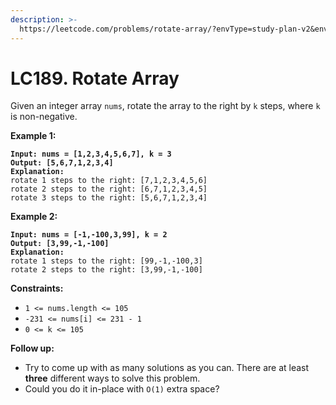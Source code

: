 ```yaml
---
description: >-
  https://leetcode.com/problems/rotate-array/?envType=study-plan-v2&envId=top-interview-150
---
```


# LC189. Rotate Array

Given an integer array `nums`, rotate the array to the right by `k` steps, where `k` is non-negative.

**Example 1:**

<pre><code><strong>Input: nums = [1,2,3,4,5,6,7], k = 3
</strong><strong>Output: [5,6,7,1,2,3,4]
</strong><strong>Explanation:
</strong>rotate 1 steps to the right: [7,1,2,3,4,5,6]
rotate 2 steps to the right: [6,7,1,2,3,4,5]
rotate 3 steps to the right: [5,6,7,1,2,3,4]
</code></pre>

**Example 2:**

<pre><code><strong>Input: nums = [-1,-100,3,99], k = 2
</strong><strong>Output: [3,99,-1,-100]
</strong><strong>Explanation: 
</strong>rotate 1 steps to the right: [99,-1,-100,3]
rotate 2 steps to the right: [3,99,-1,-100]
</code></pre>

&#x20;

**Constraints:**

* `1 <= nums.length <= 105`
* `-231 <= nums[i] <= 231 - 1`
* `0 <= k <= 105`

&#x20;

**Follow up:**

* Try to come up with as many solutions as you can. There are at least **three** different ways to solve this problem.
* Could you do it in-place with `O(1)` extra space?
